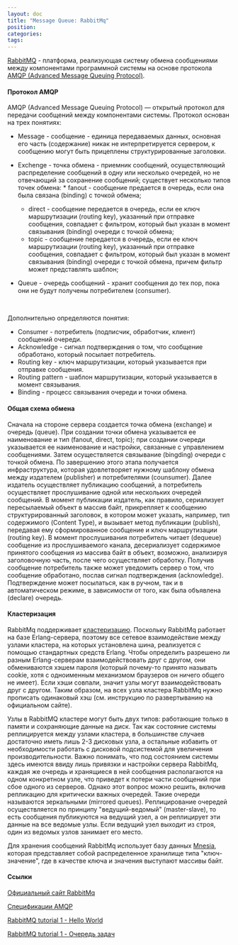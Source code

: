 ```yaml
---
layout: doc
title: "Message Queue: RabbitMq"
position: 
categories: 
tags: 
---
```


[RabbitMQ](https://www.rabbitmq.com/) - платформа, реализующая систему обмена сообщениями между компонентами программной системы на основе протокола [AMQP (Advanced Message Queuing Protocol)](http://en.wikipedia.org/wiki/Advanced_Message_Queuing_Protocol).

#### Протокол AMQP

AMQP (Advanced Message Queuing Protocol) — открытый протокол для передачи сообщений между компонентами системы. Протокол основан на трех понятиях:

* Message - сообщение - единица передаваемых данных, основная его часть (содержание) никак не интерпретируется сервером, к сообщению могут быть прицеплены структурированные заголовки.
* Exchenge - точка обмена - приемник сообщений, осуществляющий распределение сообщений в одну или несколько очередей, но не отвечающий за сохранение сообщений; существует несколько типов точек обмена:  * fanout - сообщение предается в очередь, если она была связана (binding) с точкой обмена;
  * direct - сообщение передается в очередь, если ее ключ маршрутизации (routing key), указанный при отправке сообщения, совпадает с фильтром, который был указан в момент связывания (binding) очереди с точкой обмена;
  * topic - сообщение передается в очередь, если ее ключ маршрутизации (routing key), указанный при отправке сообщения, совпадает с фильтром, который был указан в момент связывания (binding) очереди с точкой обмена, причем фильтр может представлять шаблон;


* Queue - очередь сообщений - хранит сообщения до тех пор, пока они не будут получены потребителем (consumer).

 

Дополнительно определяются понятия:

* Consumer - потребитель (подписчик, обработчик, клиент) сообщений очереди.
* Acknowledge - сигнал подтверждения о том, что сообщение обработано, который посылает потребитель.
* Routing key - ключ маршрутизации, который указывается при отправке сообщения.
* Routing pattern - шаблон маршрутизации, который указывается в момент связывания.
* Binding - процесс связывания очереди и точки обмена.

#### Общая схема обмена

Сначала на стороне сервера создается точка обмена (exchange) и очередь (queue). При создании точки обмена указывается ее наименование и тип (fanout, direct, topic); при создании очереди указывается ее наименование и настройки, связанные с управлением сообщениями. Затем осуществляется связывание (bingding) очереди с точкой обмена. По завершению этого этапа получается инфраструктура, которая удовлетворяет нужному шаблону обмена между издателем (publisher) и потребителями (counsumer). Далее издатель осуществляет публикацию сообщений, а потребитель осуществляет прослушивание одной или нескольких очередей сообщений. В момент публикации издатель, как правило, сериализует пересылаемый объект в массив байт, прикрепляет к сообщению структурированный заголовок, в котором может указать, например, тип содержимого (Content Type), и вызывает метод публикации (publish), передавая ему сформированное сообщение и ключ маршрутизации (routing key). В момент прослушивания потребитель читает (dequeue) сообщение из прослушиваемого канала, десериализует содержимое принятого сообщения из массива байт в объект, возможно, анализируя заголовочную часть, после чего осуществляет обработку. Получив сообщение потребитель также может уведомить сервер о том, что сообщение обработано, послав сигнал подтверждения (acknowledge). Подтверждение может посылаться, как в ручном, так и в автоматическом режиме, в зависимости от того, как была объявлена (declare) очередь.

#### Кластеризация

RabbitMq поддерживает [кластеризацию](http://www.rabbitmq.com/clustering.html). Поскольку RabbitMq работает на базе Erlang-сервера, поэтому все сетевое взаимодействие между узлами кластера, на которых установлена шина, реализуется с помощью стандартных средств Erlang. Чтобы определить разрешено ли разным Erlang-серверам взаимодействовать друг с другом, они обмениваются хэшем пароля (который почему-то принято называть cookie, хотя с одноименным механизмом браузеров он ничего общего не имеет). Если хэши совпали, значит узлы могут взаимодействовать друг с другом. Таким образом, на всех узла кластера RabbitMq нужно прописать одинаковый хэш (см. инструкцию по развертыванию на официальном сайте).

Узлы в RabbitMQ кластере могут быть двух типов: работающие только в памяти и сохраняющие данные на диск. Так как состояние системы реплицируется между узлами кластера, в большинстве случаев достаточно иметь лишь 2-3 дисковых узла, а остальные избавить от необходимости работать с дисковой подсистемой для увеличения производительности. Важно понимать, что под состоянием системы здесь имеются ввиду лишь привязки и настройки сервера RabbitMq, каждая же очередь и хранящиеся в ней сообщения располагаются на одном конкретном узле, что приведет к потери части сообщений при сбое одного из серверов. Однако этот вопрос можно решить, включив репликацию для критически важных очередей. Такие очереди называются зеркальными (mirrored queues). Реплицирование очередей осуществляется по принципу "ведущий-ведомый" (master-slave), то есть сообщения публикуются на ведущий узел, а он реплицирует эти данные на все ведомые узлы. Если ведущий узел выходит из строя, один из ведомых узлов занимает его место.

Для хранения сообщений RabbitMq использует базу данных [Mnesia](http://en.wikipedia.org/wiki/Mnesia), которая представляет собой распределенное хранилище типа "ключ-значение", где в качестве ключа и значения выступают массивы байт.

#### Ссылки

[Официальный сайт RabbitMq](https://www.rabbitmq.com/)

[Спецификации AMQP](http://www.rabbitmq.com/specification.html)

[RabbitMQ tutorial 1 - Hello World](http://habrahabr.ru/post/149694/)

[RabbitMQ tutorial 1 - Очередь задач](http://habrahabr.ru/post/150134/)

 

 

